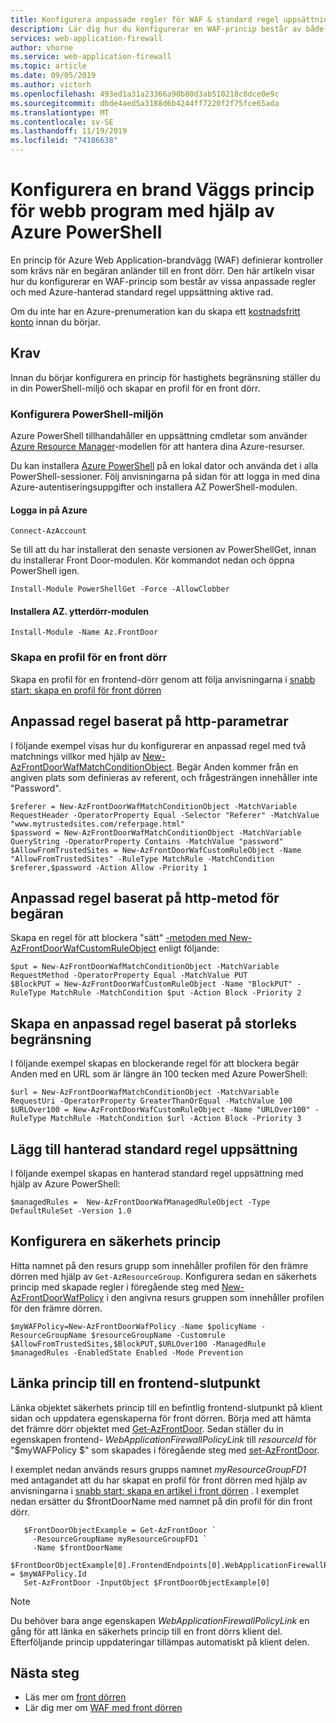 ```yaml
---
title: Konfigurera anpassade regler för WAF & standard regel uppsättning för Azure-front dörr
description: Lär dig hur du konfigurerar en WAF-princip består av både anpassade och hanterade regler för en befintlig front dörrs slut punkt.
services: web-application-firewall
author: vhorne
ms.service: web-application-firewall
ms.topic: article
ms.date: 09/05/2019
ms.author: victorh
ms.openlocfilehash: 493ed1a31a23366a90b80d3ab510218c8dce0e9c
ms.sourcegitcommit: dbde4aed5a3188d6b4244ff7220f2f75fce65ada
ms.translationtype: MT
ms.contentlocale: sv-SE
ms.lasthandoff: 11/19/2019
ms.locfileid: "74186638"
---
```

# <a name="configure-a-web-application-firewall-policy-using-azure-powershell"></a>Konfigurera en brand Väggs princip för webb program med hjälp av Azure PowerShell

En princip för Azure Web Application-brandvägg (WAF) definierar kontroller som krävs när en begäran anländer till en front dörr.
Den här artikeln visar hur du konfigurerar en WAF-princip som består av vissa anpassade regler och med Azure-hanterad standard regel uppsättning aktive rad.

Om du inte har en Azure-prenumeration kan du skapa ett [kostnadsfritt konto](https://azure.microsoft.com/free/?WT.mc_id=A261C142F) innan du börjar.

## <a name="prerequisites"></a>Krav

Innan du börjar konfigurera en princip för hastighets begränsning ställer du in din PowerShell-miljö och skapar en profil för en front dörr.

### <a name="set-up-your-powershell-environment"></a>Konfigurera PowerShell-miljön

Azure PowerShell tillhandahåller en uppsättning cmdletar som använder [Azure Resource Manager](https://docs.microsoft.com/azure/azure-resource-manager/resource-group-overview)-modellen för att hantera dina Azure-resurser. 

Du kan installera [Azure PowerShell](https://docs.microsoft.com/powershell/azure/overview) på en lokal dator och använda det i alla PowerShell-sessioner. Följ anvisningarna på sidan för att logga in med dina Azure-autentiseringsuppgifter och installera AZ PowerShell-modulen.

#### <a name="sign-in-to-azure"></a>Logga in på Azure

```
Connect-AzAccount

```
Se till att du har installerat den senaste versionen av PowerShellGet, innan du installerar Front Door-modulen. Kör kommandot nedan och öppna PowerShell igen.

```
Install-Module PowerShellGet -Force -AllowClobber
``` 

#### <a name="install-azfrontdoor-module"></a>Installera AZ. ytterdörr-modulen 

```
Install-Module -Name Az.FrontDoor
```
### <a name="create-a-front-door-profile"></a>Skapa en profil för en front dörr

Skapa en profil för en frontend-dörr genom att följa anvisningarna i [snabb start: skapa en profil för front dörren](../../frontdoor/quickstart-create-front-door.md)

## <a name="custom-rule-based-on-http-parameters"></a>Anpassad regel baserat på http-parametrar

I följande exempel visas hur du konfigurerar en anpassad regel med två matchnings villkor med hjälp av [New-AzFrontDoorWafMatchConditionObject](/powershell/module/az.frontdoor/new-azfrontdoorwafmatchconditionobject). Begär Anden kommer från en angiven plats som definieras av referent, och frågesträngen innehåller inte "Password". 

```powershell-interactive
$referer = New-AzFrontDoorWafMatchConditionObject -MatchVariable RequestHeader -OperatorProperty Equal -Selector "Referer" -MatchValue "www.mytrustedsites.com/referpage.html"
$password = New-AzFrontDoorWafMatchConditionObject -MatchVariable QueryString -OperatorProperty Contains -MatchValue "password"
$AllowFromTrustedSites = New-AzFrontDoorWafCustomRuleObject -Name "AllowFromTrustedSites" -RuleType MatchRule -MatchCondition $referer,$password -Action Allow -Priority 1
```

## <a name="custom-rule-based-on-http-request-method"></a>Anpassad regel baserat på http-metod för begäran

Skapa en regel för att blockera "sätt" [-metoden med New-AzFrontDoorWafCustomRuleObject](/powershell/module/az.frontdoor/new-azfrontdoorwafcustomruleobject) enligt följande:

```powershell-interactive
$put = New-AzFrontDoorWafMatchConditionObject -MatchVariable RequestMethod -OperatorProperty Equal -MatchValue PUT
$BlockPUT = New-AzFrontDoorWafCustomRuleObject -Name "BlockPUT" -RuleType MatchRule -MatchCondition $put -Action Block -Priority 2
```

## <a name="create-a-custom-rule-based-on-size-constraint"></a>Skapa en anpassad regel baserat på storleks begränsning

I följande exempel skapas en blockerande regel för att blockera begär Anden med en URL som är längre än 100 tecken med Azure PowerShell:
```powershell-interactive
$url = New-AzFrontDoorWafMatchConditionObject -MatchVariable RequestUri -OperatorProperty GreaterThanOrEqual -MatchValue 100
$URLOver100 = New-AzFrontDoorWafCustomRuleObject -Name "URLOver100" -RuleType MatchRule -MatchCondition $url -Action Block -Priority 3
```
## <a name="add-managed-default-rule-set"></a>Lägg till hanterad standard regel uppsättning

I följande exempel skapas en hanterad standard regel uppsättning med hjälp av Azure PowerShell:
```powershell-interactive
$managedRules =  New-AzFrontDoorWafManagedRuleObject -Type DefaultRuleSet -Version 1.0
```
## <a name="configure-a-security-policy"></a>Konfigurera en säkerhets princip

Hitta namnet på den resurs grupp som innehåller profilen för den främre dörren med hjälp av `Get-AzResourceGroup`. Konfigurera sedan en säkerhets princip med skapade regler i föregående steg med [New-AzFrontDoorWafPolicy](/powershell/module/az.frontdoor/new-azfrontdoorwafpolicy) i den angivna resurs gruppen som innehåller profilen för den främre dörren.

```powershell-interactive
$myWAFPolicy=New-AzFrontDoorWafPolicy -Name $policyName -ResourceGroupName $resourceGroupName -Customrule $AllowFromTrustedSites,$BlockPUT,$URLOver100 -ManagedRule $managedRules -EnabledState Enabled -Mode Prevention
```

## <a name="link-policy-to-a-front-door-front-end-host"></a>Länka princip till en frontend-slutpunkt

Länka objektet säkerhets princip till en befintlig frontend-slutpunkt på klient sidan och uppdatera egenskaperna för front dörren. Börja med att hämta det främre dörr objektet med [Get-AzFrontDoor](/powershell/module/Az.FrontDoor/Get-AzFrontDoor).
Sedan ställer du in egenskapen frontend- *WebApplicationFirewallPolicyLink* till *resourceId* för "$myWAFPolicy $" som skapades i föregående steg med [set-AzFrontDoor](/powershell/module/Az.FrontDoor/Set-AzFrontDoor). 

I exemplet nedan används resurs grupps namnet *myResourceGroupFD1* med antagandet att du har skapat en profil för front dörren med hjälp av anvisningarna i [snabb start: skapa en artikel i front dörren](../../frontdoor/quickstart-create-front-door.md) . I exemplet nedan ersätter du $frontDoorName med namnet på din profil för din front dörr. 

```powershell-interactive
   $FrontDoorObjectExample = Get-AzFrontDoor `
     -ResourceGroupName myResourceGroupFD1 `
     -Name $frontDoorName
   $FrontDoorObjectExample[0].FrontendEndpoints[0].WebApplicationFirewallPolicyLink = $myWAFPolicy.Id
   Set-AzFrontDoor -InputObject $FrontDoorObjectExample[0]
 ```

> [!NOTE]
> Du behöver bara ange egenskapen *WebApplicationFirewallPolicyLink* en gång för att länka en säkerhets princip till en front dörrs klient del. Efterföljande princip uppdateringar tillämpas automatiskt på klient delen.

## <a name="next-steps"></a>Nästa steg

- Läs mer om [front dörren](../../frontdoor/front-door-overview.md) 
- Lär dig mer om [WAF med front dörren](afds-overview.md)
